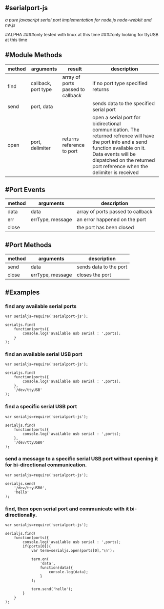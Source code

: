 #serialport-js
-
*a pure javascript serial port implementation for node.js node-webkit and nw.js*  

#ALPHA
####only tested with linux at this time
####only looking for ttyUSB at this time

#Module Methods
-

|method | arguments            | result                           | description |
|-------|----------------------|----------------------------------|-------------|
|find   | callback, port type  | array of ports passed to callback| if no port type specified returns  |
|send   | port, data           |                                  | sends data to the specified serial port |
|open   | port, delimiter      | returns reference to port        | open a serial port for bidirectional communication. The returned refrence will have the port info and a send function available on it. Data events will be dispatched on the returned port reference when the delimiter is received |

#Port Events
-

|method | arguments            | description                      |
|-------|----------------------|----------------------------------|
|data   | data                 | array of ports passed to callback|
|err    | errType, message     | an error happened on the port    |
|close  |                      | the port has been closed         |

#Port Methods
-

|method | arguments            | description                      |
|-------|----------------------|----------------------------------|
|send   | data                 | sends data to the port           |
|close  | errType, message     | closes the port                  |


#Examples
-

### find any available serial ports
    
    var serialjs=require('serialport-js');

    serialjs.find(
        function(ports){
            console.log('available usb serial : ',ports);
        }
    );

### find an available serial USB port
    
    var serialjs=require('serialport-js');

    serialjs.find(
        function(ports){
            console.log('available usb serial : ',ports);
        },
        '/dev/ttyUSB'
    );

### find a specific serial USB port
    
    var serialjs=require('serialport-js');

    serialjs.find(
        function(ports){
            console.log('available usb serial : ',ports);
        },
        '/dev/ttyUSB0'
    );

### send a message to a specific serial USB port without opening it for bi-directional communication.
    
    var serialjs=require('serialport-js');

    serialjs.send(
        '/dev/ttyUSB0',
        'hello'
    );

### find, then open serial port and communicate with it bi-directionally.

    var serialjs=require('serialport-js');

    serialjs.find(
        function(ports){
            console.log('available usb serial : ',ports);
            if(ports[0]){
                var term=serialjs.open(ports[0],'\n');
                
                term.on(
                    'data',
                    function(data){
                        console.log(data);
                    }
                );

                term.send('hello');
            }
        }
    );



